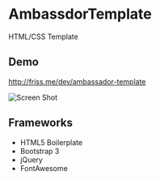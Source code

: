 AmbassdorTemplate
=================

HTML/CSS Template

## Demo
http://friss.me/dev/ambassador-template

![Screen Shot](http://i.imgur.com/84OMriK.jpg)

## Frameworks
* HTML5 Boilerplate
* Bootstrap 3
* jQuery
* FontAwesome
